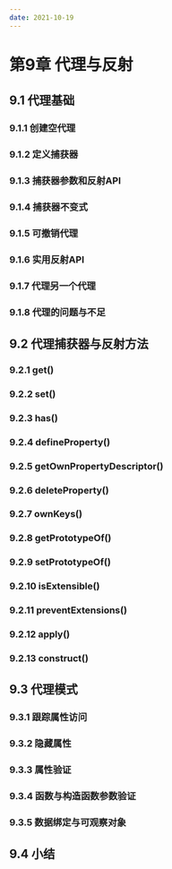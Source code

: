 ```yaml
---
date: 2021-10-19
---
```


# 第9章 代理与反射

## 9.1 代理基础

### 9.1.1 创建空代理

### 9.1.2 定义捕获器

### 9.1.3 捕获器参数和反射API

### 9.1.4 捕获器不变式

### 9.1.5 可撤销代理

### 9.1.6 实用反射API

### 9.1.7 代理另一个代理

### 9.1.8 代理的问题与不足

## 9.2 代理捕获器与反射方法

### 9.2.1 get()

### 9.2.2 set()

### 9.2.3 has()

### 9.2.4 defineProperty()

### 9.2.5 getOwnPropertyDescriptor()

### 9.2.6 deleteProperty()

### 9.2.7 ownKeys()

### 9.2.8 getPrototypeOf()

### 9.2.9 setPrototypeOf()

### 9.2.10 isExtensible()

### 9.2.11 preventExtensions()

### 9.2.12 apply()

### 9.2.13 construct()

## 9.3 代理模式

### 9.3.1 跟踪属性访问

### 9.3.2 隐藏属性

### 9.3.3 属性验证

### 9.3.4 函数与构造函数参数验证

### 9.3.5 数据绑定与可观察对象

## 9.4 小结
